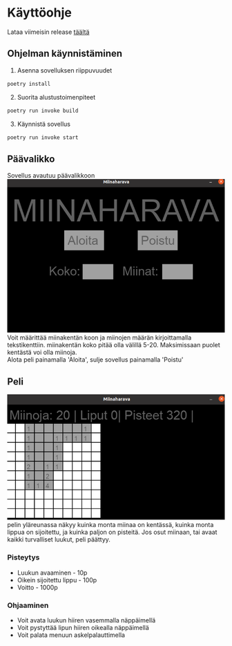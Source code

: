 # Käyttöohje
Lataa viimeisin release [täältä](https://github.com/EliasTHelsinginYliopisto/ot-harjoitustyo/releases/tag/v0.0.2)

## Ohjelman käynnistäminen

1. Asenna sovelluksen riippuvuudet
```bash
poetry install
```
2. Suorita alustustoimenpiteet
```bash
poetry run invoke build
```
3. Käynnistä sovellus
```bash
poetry run invoke start
```

## Päävalikko
Sovellus avautuu päävalikkoon  
![Päävalikko](/Projekti_miinaharava/Dokumentaatio/päävalikko_ver.0.0.2.png)  
Voit määrittää miinakentän koon ja miinojen määrän kirjoittamalla tekstikenttiin. miinakentän koko pitää olla välillä 5-20. Maksimissaan puolet kentästä voi olla miinoja.  
Alota peli painamalla 'Aloita', sulje sovellus painamalla 'Poistu'

## Peli
![Pelin_kuvaus](/Projekti_miinaharava/Dokumentaatio/peli_ver.0.0.2.png)  
pelin yläreunassa näkyy kuinka monta miinaa on kentässä, kuinka monta lippua on sijoitettu, ja kuinka paljon on pisteitä. Jos osut miinaan, tai avaat kaikki turvalliset luukut, peli päättyy.

### Pisteytys
- Luukun avaaminen - 10p
- Oikein sijoitettu lippu - 100p
- Voitto - 1000p

### Ohjaaminen
- Voit avata luukun hiiren vasemmalla näppäimellä
- Voit pystyttää lipun hiiren oikealla näppäimellä
- Voit palata menuun askelpalauttimella
